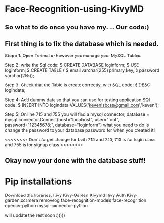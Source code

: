 # Face-Recognition-using-KivyMD

## So what to do once you have my.... Our code:)

## First thing is to fix the database which is needed.

Stepp 1:
  Open Terimal or however you manage your MySQL Tables.
  
Step 2:
  write the Sql code:
    $ CREATE DATABASE loginform;
    $ USE loginform;
    $ CREATE TABLE (
    $ email varchar(255) primary key,
    $ password varchar(255));

Step 3:
  Check that the Table is create correctly, with SQL code:
    $ DESC logindata;
    
Step 4:
  Add dummy data so that you can use for testing application
  SQl code:
    $ INSERT INTO logindata VALUES('kevenisboss@gmail.com','keven');

Step 5:
  On line 715 and 755 you will find a mysql connector,
  database = mysql.connector.Connect(host="localhost", user="root", password="12345678;", database="loginform")
  what you need to do is change the password to your database password for when you created it!
  
  <<<<<<<< Don't forget change for both 715 and 755, 715 is for login class and 755 is for signup class >>>>>>>>

## Okay now your done with the database stuff!
# Pip installations
Download the libraries:
  Kivy
  Kivy-Garden
  Kivymd
  Kivy Auth
  Kivy-garden.xcamera
  removebg
  face-recognition-models
  face-recognition
  opencv-python
  mysql-connector-python

will update the rest soon :)))))
  
